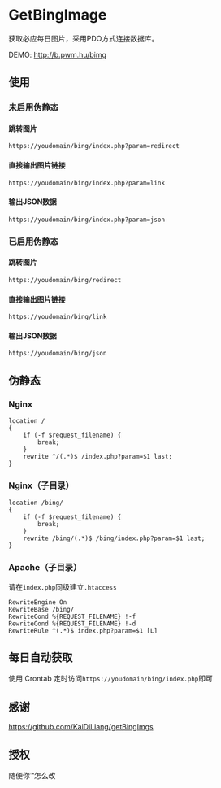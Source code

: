 # GetBingImage

获取必应每日图片，采用PDO方式连接数据库。

DEMO: http://b.pwm.hu/bimg

## 使用

### 未启用伪静态

#### 跳转图片

```
https://youdomain/bing/index.php?param=redirect
```

#### 直接输出图片链接

```
https://youdomain/bing/index.php?param=link
```

#### 输出JSON数据

```
https://youdomain/bing/index.php?param=json
```

### 已启用伪静态

#### 跳转图片

```
https://youdomain/bing/redirect
```

#### 直接输出图片链接

```
https://youdomain/bing/link
```

#### 输出JSON数据

```
https://youdomain/bing/json
```

## 伪静态

### Nginx

```
location /
{
	if (-f $request_filename) {
        break;
	}
    rewrite ^/(.*)$ /index.php?param=$1 last;
}

```

### Nginx（子目录）

```
location /bing/
{
    if (-f $request_filename) {
        break;
    }
    rewrite /bing/(.*)$ /bing/index.php?param=$1 last;
}
```

### Apache（子目录）

请在`index.php`同级建立`.htaccess`

```
RewriteEngine On
RewriteBase /bing/
RewriteCond %{REQUEST_FILENAME} !-f
RewriteCond %{REQUEST_FILENAME} !-d
RewriteRule ^(.*)$ index.php?param=$1 [L]
```

## 每日自动获取

使用 Crontab 定时访问`https://youdomain/bing/index.php`即可

## 感谢

https://github.com/KaiDiLiang/getBingImgs

## 授权

随便你™怎么改
